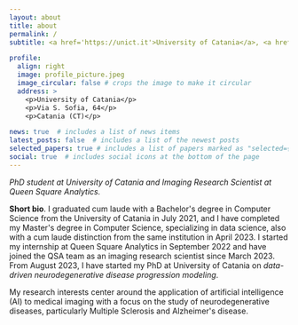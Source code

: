 ```yaml
---
layout: about
title: about
permalink: /
subtitle: <a href='https://unict.it'>University of Catania</a>, <a href="https://www.queensquareanalytics.com/">Queen Square Analytics</a>.

profile:
  align: right
  image: profile_picture.jpeg
  image_circular: false # crops the image to make it circular
  address: >
    <p>University of Catania</p>
    <p>Via S. Sofia, 64</p>
    <p>Catania (CT)</p>

news: true  # includes a list of news items
latest_posts: false  # includes a list of the newest posts
selected_papers: true # includes a list of papers marked as "selected={true}"
social: true  # includes social icons at the bottom of the page
---
```


*PhD student at University of Catania and Imaging Research Scientist at Queen Square Analytics.* 

**Short bio**. I graduated cum laude with a Bachelor's degree in Computer Science from the University of Catania in July 2021, and I have completed my Master's degree in Computer Science, specializing in data science, also with a cum laude distinction from the same institution in April 2023. I started my internship at Queen Square Analytics in September 2022 and have joined the QSA team as an imaging research scientist since March 2023. From August 2023, I have started my PhD at University of Catania on *data-driven neurodegenerative disease progression modeling*.

My research interests center around the application of artificial intelligence (AI) to medical imaging with a focus on the study of neurodegenerative diseases, particularly Multiple Sclerosis and Alzheimer's disease.